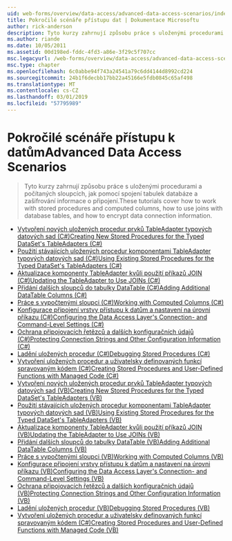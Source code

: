 ```yaml
---
uid: web-forms/overview/data-access/advanced-data-access-scenarios/index
title: Pokročilé scénáře přístupu dat | Dokumentace Microsoftu
author: rick-anderson
description: Tyto kurzy zahrnují způsobu práce s uloženými procedurami a počítaných sloupcích, jak pomocí spojení tabulek databáze a zašifrování dat informace o připojení...
ms.author: riande
ms.date: 10/05/2011
ms.assetid: 00d198ed-fddc-4fd3-a86e-3f29c5f707cc
msc.legacyurl: /web-forms/overview/data-access/advanced-data-access-scenarios
msc.type: chapter
ms.openlocfilehash: 6c0abbe94f743a24541a79c6dd4144d8992cd224
ms.sourcegitcommit: 24b1f6decbb17bb22a45166e5fdb0845c65af498
ms.translationtype: MT
ms.contentlocale: cs-CZ
ms.lasthandoff: 03/01/2019
ms.locfileid: "57795989"
---
```

<a name="advanced-data-access-scenarios"></a><span data-ttu-id="4c527-103">Pokročilé scénáře přístupu k datům</span><span class="sxs-lookup"><span data-stu-id="4c527-103">Advanced Data Access Scenarios</span></span>
====================
> <span data-ttu-id="4c527-104">Tyto kurzy zahrnují způsobu práce s uloženými procedurami a počítaných sloupcích, jak pomocí spojení tabulek databáze a zašifrování informace o připojení.</span><span class="sxs-lookup"><span data-stu-id="4c527-104">These tutorials cover how to work with stored procedures and computed columns, how to use joins with database tables, and how to encrypt data connection information.</span></span>


- [<span data-ttu-id="4c527-105">Vytvoření nových uložených procedur prvků TableAdapter typových datových sad (C#)</span><span class="sxs-lookup"><span data-stu-id="4c527-105">Creating New Stored Procedures for the Typed DataSet's TableAdapters (C#)</span></span>](creating-new-stored-procedures-for-the-typed-dataset-s-tableadapters-cs.md)
- [<span data-ttu-id="4c527-106">Použití stávajících uložených procedur komponentami TableAdapter typových datových sad (C#)</span><span class="sxs-lookup"><span data-stu-id="4c527-106">Using Existing Stored Procedures for the Typed DataSet's TableAdapters (C#)</span></span>](using-existing-stored-procedures-for-the-typed-dataset-s-tableadapters-cs.md)
- [<span data-ttu-id="4c527-107">Aktualizace komponenty TableAdapter kvůli použití příkazů JOIN (C#)</span><span class="sxs-lookup"><span data-stu-id="4c527-107">Updating the TableAdapter to Use JOINs (C#)</span></span>](updating-the-tableadapter-to-use-joins-cs.md)
- [<span data-ttu-id="4c527-108">Přidání dalších sloupců do tabulky DataTable (C#)</span><span class="sxs-lookup"><span data-stu-id="4c527-108">Adding Additional DataTable Columns (C#)</span></span>](adding-additional-datatable-columns-cs.md)
- [<span data-ttu-id="4c527-109">Práce s vypočtenými sloupci (C#)</span><span class="sxs-lookup"><span data-stu-id="4c527-109">Working with Computed Columns (C#)</span></span>](working-with-computed-columns-cs.md)
- [<span data-ttu-id="4c527-110">Konfigurace připojení vrstvy přístupu k datům a nastavení na úrovni příkazu (C#)</span><span class="sxs-lookup"><span data-stu-id="4c527-110">Configuring the Data Access Layer's Connection- and Command-Level Settings (C#)</span></span>](configuring-the-data-access-layer-s-connection-and-command-level-settings-cs.md)
- [<span data-ttu-id="4c527-111">Ochrana připojovacích řetězců a dalších konfiguračních údajů (C#)</span><span class="sxs-lookup"><span data-stu-id="4c527-111">Protecting Connection Strings and Other Configuration Information (C#)</span></span>](protecting-connection-strings-and-other-configuration-information-cs.md)
- [<span data-ttu-id="4c527-112">Ladění uložených procedur (C#)</span><span class="sxs-lookup"><span data-stu-id="4c527-112">Debugging Stored Procedures (C#)</span></span>](debugging-stored-procedures-cs.md)
- [<span data-ttu-id="4c527-113">Vytvoření uložených procedur a uživatelsky definovaných funkcí spravovaným kódem (C#)</span><span class="sxs-lookup"><span data-stu-id="4c527-113">Creating Stored Procedures and User-Defined Functions with Managed Code (C#)</span></span>](creating-stored-procedures-and-user-defined-functions-with-managed-code-cs.md)
- [<span data-ttu-id="4c527-114">Vytvoření nových uložených procedur prvků TableAdapter typových datových sad (VB)</span><span class="sxs-lookup"><span data-stu-id="4c527-114">Creating New Stored Procedures for the Typed DataSet's TableAdapters (VB)</span></span>](creating-new-stored-procedures-for-the-typed-dataset-s-tableadapters-vb.md)
- [<span data-ttu-id="4c527-115">Použití stávajících uložených procedur komponentami TableAdapter typových datových sad (VB)</span><span class="sxs-lookup"><span data-stu-id="4c527-115">Using Existing Stored Procedures for the Typed DataSet's TableAdapters (VB)</span></span>](using-existing-stored-procedures-for-the-typed-dataset-s-tableadapters-vb.md)
- [<span data-ttu-id="4c527-116">Aktualizace komponenty TableAdapter kvůli použití příkazů JOIN (VB)</span><span class="sxs-lookup"><span data-stu-id="4c527-116">Updating the TableAdapter to Use JOINs (VB)</span></span>](updating-the-tableadapter-to-use-joins-vb.md)
- [<span data-ttu-id="4c527-117">Přidání dalších sloupců do tabulky DataTable (VB)</span><span class="sxs-lookup"><span data-stu-id="4c527-117">Adding Additional DataTable Columns (VB)</span></span>](adding-additional-datatable-columns-vb.md)
- [<span data-ttu-id="4c527-118">Práce s vypočtenými sloupci (VB)</span><span class="sxs-lookup"><span data-stu-id="4c527-118">Working with Computed Columns (VB)</span></span>](working-with-computed-columns-vb.md)
- [<span data-ttu-id="4c527-119">Konfigurace připojení vrstvy přístupu k datům a nastavení na úrovni příkazu (VB)</span><span class="sxs-lookup"><span data-stu-id="4c527-119">Configuring the Data Access Layer's Connection- and Command-Level Settings (VB)</span></span>](configuring-the-data-access-layer-s-connection-and-command-level-settings-vb.md)
- [<span data-ttu-id="4c527-120">Ochrana připojovacích řetězců a dalších konfiguračních údajů (VB)</span><span class="sxs-lookup"><span data-stu-id="4c527-120">Protecting Connection Strings and Other Configuration Information (VB)</span></span>](protecting-connection-strings-and-other-configuration-information-vb.md)
- [<span data-ttu-id="4c527-121">Ladění uložených procedur (VB)</span><span class="sxs-lookup"><span data-stu-id="4c527-121">Debugging Stored Procedures (VB)</span></span>](debugging-stored-procedures-vb.md)
- [<span data-ttu-id="4c527-122">Vytvoření uložených procedur a uživatelsky definovaných funkcí spravovaným kódem (C#)</span><span class="sxs-lookup"><span data-stu-id="4c527-122">Creating Stored Procedures and User-Defined Functions with Managed Code (VB)</span></span>](creating-stored-procedures-and-user-defined-functions-with-managed-code-vb.md)
